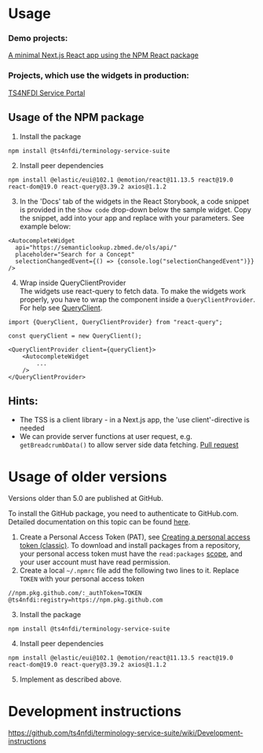# Usage


### Demo projects:
[A minimal Next.js React app using the NPM React package](https://github.com/ts4nfdi/react-widgets-demo-project)

### Projects, which use the widgets in production:
[TS4NFDI Service Portal](https://github.com/ts4nfdi/service-portal)

## Usage of the NPM package

1. Install the package
```
npm install @ts4nfdi/terminology-service-suite
```
2. Install peer dependencies
```
npm install @elastic/eui@102.1 @emotion/react@11.13.5 react@19.0 react-dom@19.0 react-query@3.39.2 axios@1.1.2
```
3. In the 'Docs' tab of the widgets in the React Storybook, a code snippet is provided in the `Show code` drop-down below the sample widget. Copy the snippet, add into your app and replace with your parameters. See example below:
```
<AutocompleteWidget
  api="https://semanticlookup.zbmed.de/ols/api/"
  placeholder="Search for a Concept"
  selectionChangedEvent={() => {console.log("selectionChangedEvent")}}
/>
```
4. Wrap inside QueryClientProvider  
The widgets use react-query to fetch data. To make the widgets work properly, you have to wrap the component inside a `QueryClientProvider`. For help see [QueryClient](https://tanstack.com/query/v4/docs/reference/QueryClient?from=reactQueryV3&original=https://react-query-v3.tanstack.com/reference/QueryClient).
```
import {QueryClient, QueryClientProvider} from "react-query";

const queryClient = new QueryClient();

<QueryClientProvider client={queryClient}>
    <AutocompleteWidget
        ...
    />
</QueryClientProvider>
```

## Hints:
- The TSS is a client library - in a Next.js app, the 'use client'-directive is needed
- We can provide server functions at user request, e.g. `getBreadcrumbData()` to allow server side data fetching. [Pull request](https://github.com/ts4nfdi/terminology-service-suite/pull/269)

# Usage of older versions
Versions older than 5.0 are published at GitHub.

To install the GitHub package, you need to authenticate to GitHub.com. Detailed documentation on this topic can be found [here](https://docs.github.com/en/packages/working-with-a-github-packages-registry/working-with-the-npm-registry#authenticating-with-a-personal-access-token).

1. Create a Personal Access Token (PAT), see [Creating a personal access token (classic)](https://docs.github.com/en/authentication/keeping-your-account-and-data-secure/managing-your-personal-access-tokens#creating-a-personal-access-token-classic). To download and install packages from a repository, your personal access token must have the `read:packages` [scope](https://docs.github.com/en/packages/learn-github-packages/about-permissions-for-github-packages#about-scopes-and-permissions-for-package-registries), and your user account must have read permission.
2. Create a local `~/.npmrc` file add the following two lines to it. Replace `TOKEN` with your personal access token
```
//npm.pkg.github.com/:_authToken=TOKEN
@ts4nfdi:registry=https://npm.pkg.github.com
```
3. Install the package
```
npm install @ts4nfdi/terminology-service-suite
```
4. Install peer dependencies
```
npm install @elastic/eui@102.1 @emotion/react@11.13.5 react@19.0 react-dom@19.0 react-query@3.39.2 axios@1.1.2
```
5. Implement as described above.

# Development instructions

https://github.com/ts4nfdi/terminology-service-suite/wiki/Development-instructions